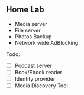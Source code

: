 ## Home Lab 
- Media server 
- File server
- Photos Backup 
- Network wide AdBlocking 


Todo: 
- [ ] Podcast server
- [ ] Book/Ebook reader 
- [ ] Identity provider
- [ ] Media Discovery Tool
